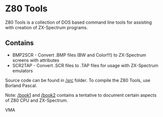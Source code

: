 Z80 Tools
=========

Z80 Tools is a collection of DOS based command line tools for assisting with creation of ZX-Spectrum programs.

Contains
--------

- BMP2SCR - Convert .BMP files (BW and Color!!!) to ZX-Spectrum screens with attributes
- SCR2TAP - Convert .SCR files to .TAP files for usage with ZX-Spectrum emulators


Source code can be found in [/src](/src) folder.
To compile the Z80 Tools, use Borland Pascal.

Note: [/book1](book1) and [/book2](book2) contains a tentative to document certain aspects of Z80 CPU and ZX-Spectrum.

VMA
